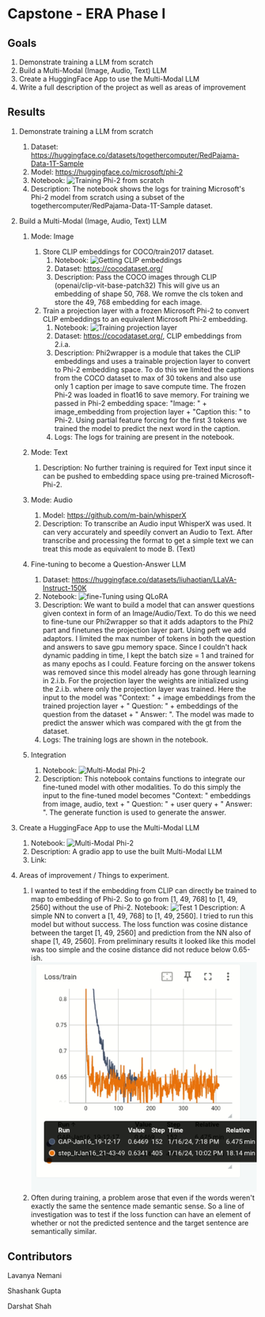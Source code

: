 # Capstone - ERA Phase I 

## Goals 
1. Demonstrate training a LLM from scratch 
2. Build a Multi-Modal (Image, Audio, Text) LLM 
3. Create a HuggingFace App to use the Multi-Modal LLM 
4. Write a full description of the project as well as areas of improvement 

## Results 
1. Demonstrate training a LLM from scratch 
    1. Dataset: https://huggingface.co/datasets/togethercomputer/RedPajama-Data-1T-Sample
    2. Model: https://huggingface.co/microsoft/phi-2
    3. Notebook: ![Training Phi-2 from scratch](./capstone_stage_0_train_phi2_scratch.ipynb)
    4. Description: The notebook shows the logs for training Microsoft's Phi-2 model from scratch using a subset of the togethercomputer/RedPajama-Data-1T-Sample dataset.

2. Build a Multi-Modal (Image, Audio, Text) LLM
    1. Mode: Image 
        1. Store CLIP embeddings for COCO/train2017 dataset. 
            1. Notebook: ![Getting CLIP embeddings](./capstone_stage_1_get_CLIP_embeddings.ipynb) 
            2. Dataset: https://cocodataset.org/
            3. Description: Pass the COCO images through CLIP (openai/clip-vit-base-patch32) This will give us an embedding of shape 50, 768. We romve the cls token and store the 49, 768 embedding for each image. 
        2. Train a projection layer with a frozen Microsoft Phi-2 to convert CLIP embeddings to an equivalent Microsoft Phi-2 embedding. 
            1. Notebook: ![Training projection layer](./capstone_stage_1_projectionlayer_train_phi2.ipynb) 
            2. Dataset: https://cocodataset.org/, CLIP embeddings from 2.i.a. 
            3. Description: Phi2wrapper is a module that takes the CLIP embeddings and uses a trainable projection layer to convert to Phi-2 embedding space. To do this we limited the captions from the COCO dataset to max of 30 tokens and also use only 1 caption per image to save compute time. The frozen Phi-2 was loaded in float16 to save memory. For training we passed in Phi-2 embedding space: "Image: " + image_embedding from projection layer + "Caption this: " to Phi-2. Using partial feature forcing for the first 3 tokens we trained the model to predict the next word in the caption. 
            4. Logs: The logs for training are present in the notebook. 
            
    2. Mode: Text 
        1. Description: No further training is required for Text input since it can be pushed to embedding space using pre-trained Microsoft-Phi-2. 
        
    3. Mode: Audio
        1. Model: https://github.com/m-bain/whisperX
        2. Description: To transcribe an Audio input WhisperX was used. It can very accurately and speedily convert an Audio to Text. After transcribe and processing the format to get a simple text we can treat this mode as equivalent to mode B. (Text)
        
    4. Fine-tuning to become a Question-Answer LLM 
        1. Dataset: https://huggingface.co/datasets/liuhaotian/LLaVA-Instruct-150K
        2. Notebook: ![fine-Tuning using QLoRA](./capstone_stage_2_finetune_QLora.ipynb) 
        3. Description: We want to build a model that can answer questions given context in form of an Image/Audio/Text. To do this we need to fine-tune our Phi2wrapper so that it adds adaptors to the Phi2 part and finetunes the projection layer part. Using peft we add adaptors. I limited the max number of tokens in both the question and answers to save gpu memory space. Since I couldn't hack dynamic padding in time, I kept the batch size = 1 and trained for as many epochs as I could. Feature forcing on the answer tokens was removed since this model already has gone through learning in 2.i.b. For the projection layer the weights are initialized using the 2.i.b. where only the projection layer was trained. Here the input to the model was "Context: " + image embeddings from the trained projection layer + " Question: " + embeddings of the question from the dataset  + " Answer: ". The model was made to predict the answer which was compared with the gt from the dataset. 
        4. Logs: The training logs are shown in the notebook. 
    
    5. Integration 
        1. Notebook: ![Multi-Modal Phi-2](./capstone_stage_2_integrate.ipynb) 
        2. Description: This notebook contains functions to integrate our fine-tuned model with other modalities. To do this simply the input to the fine-tuned model becomes "Context: " embeddings from image, audio, text + " Question: " + user query + " Answer: ". The generate function is used to generate the answer. 
        
3. Create a HuggingFace App to use the Multi-Modal LLM 
    1. Notebook: ![Multi-Modal Phi-2](./capstone_stage_2_integrate.ipynb) 
    2. Description: A gradio app to use the built Multi-Modal LLM
    3. Link: 

4. Areas of improvement / Things to experiment. 
    1. I wanted to test if the embedding from CLIP can directly be trained to map to embedding of Phi-2. So to go from [1, 49, 768] to [1, 49, 2560] without the use of Phi-2. 
        Notebook: ![Test 1](./capstone_stage_1_test_projectionlayer_direct_CLIP_NN.ipynb) 
        Description: A simple NN to convert a [1, 49, 768] to [1, 49, 2560]. I tried to run this model but without success. The loss function was cosine distance between the target [1, 49, 2560] and prediction from the NN also of shape [1, 49, 2560]. From preliminary results it looked like this model was too simple and the cosine distance did not reduce below 0.65-ish. 
        ![test_CLIP_NN](./result_graphs/test_CLIP_NN.png)
    2. Often during training, a problem arose that even if the words weren't exactly the same the sentence made semantic sense. So a line of investigation was to test if the loss function can have an element of whether or not the predicted sentence and the target sentence are semantically similar. 

Contributors
-------------------------
Lavanya Nemani

Shashank Gupta

Darshat Shah 
